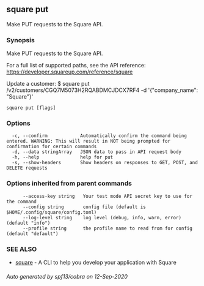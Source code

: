 ## square put

Make PUT requests to the Square API.

### Synopsis

Make PUT requests to the Square API.

For a full list of supported paths, see the API reference: https://developer.squareup.com/reference/square

Update a customer:
$ square put /v2/customers/CGQ7M5073H2RQABDMCJDCX7RF4 -d '{"company_name": "Square"}'

```
square put [flags]
```

### Options

```
  -c, --confirm            Automatically confirm the command being entered. WARNING: This will result in NOT being prompted for confirmation for certain commands
  -d, --data stringArray   JSON data to pass in API request body
  -h, --help               help for put
  -s, --show-headers       Show headers on responses to GET, POST, and DELETE requests
```

### Options inherited from parent commands

```
      --access-key string   Your test mode API secret key to use for the command
      --config string       config file (default is $HOME/.config/square/config.toml)
      --log-level string    log level (debug, info, warn, error) (default "info")
      --profile string      the profile name to read from for config (default "default")
```

### SEE ALSO

* [square](index.md)	 - A CLI to help you develop your application with Square

###### Auto generated by spf13/cobra on 12-Sep-2020
